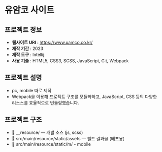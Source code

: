 # 유암코 사이트

## 프로젝트 정보
- **웹사이트 URl** : https://www.uamco.co.kr/
- **제작 기간** : 2023
- **제작 도구** : Intellij
- **사용 기술** : HTML5, CSS3, SCSS, JavaScript, Git, Webpack

## 프로젝트 설명
- pc, mobile 따로 제작
- Webpack을 이용해 프로젝트 구조를 모듈화하고, JavaScript, CSS 등의 다양한 리소스를 효율적으로 번들링했습니다.

## 프로젝트 구조
- 📂 __resource/ — 개발 소스 (js, scss)
- 📂 src/main/resource/static/assets — 빌드 결과물 (배포용)
- 📂 src/main/resource/static/m/ - mobile
